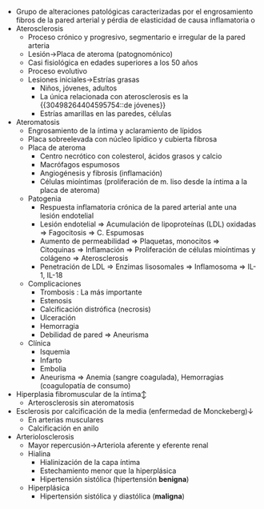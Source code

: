 - Grupo de alteraciones patológicas caracterizadas por el engrosamiento fibros de la pared arterial y pérdia de elasticidad de causa inflamatoria o
- Aterosclerosis
    - Proceso crónico y progresivo, segmentario e irregular de la pared arteria
    - Lesión→Placa de ateroma (patognomónico)
    - Casi fisiológica en edades superiores a los 50 años
    - Proceso evolutivo
    - Lesiones iniciales→Estrías grasas
        - Niños, jóvenes, adultos
        - La única relacionada con aterosclerosis es la {{30498264404595754::de jóvenes}}
        - Estrías amarillas en las paredes, células
- Ateromatosis
    - Engrosamiento de la íntima y aclaramiento de lípidos
    - Placa sobreelevada con núcleo lipídico y cubierta fibrosa
    - Placa de ateroma
        - Centro necrótico con colesterol, ácidos grasos y calcio
        - Macrófagos espumosos
        - Angiogénesis y fibrosis (inflamación)
        - Células mioíntimas (proliferación de m. liso desde la íntima a la placa de ateroma)
    - Patogenia
        - Respuesta inflamatoria crónica de la pared arterial ante una lesión endotelial
        - Lesión endotelial ⇒ Acumulación de lipoproteínas (LDL) oxidadas ⇒ Fagocitosis ⇒ C. Espumosas
        - Aumento de permeabilidad ⇒ Plaquetas, monocitos ⇒ Citoquinas ⇒ Inflamación ⇒ Proliferación de células mioíntimas y colágeno ⇒ Aterosclerosis
        - Penetración de LDL ⇒ Enzimas lisosomales ⇒ Inflamosoma ⇒ IL-1, IL-18
    - Complicaciones
        - Trombosis : La más importante
        - Estenosis
        - Calcificación distrófica (necrosis)
        - Ulceración
        - Hemorragia
        - Debilidad de pared ⇒ Aneurisma
    - Clínica
        - Isquemia
        - Infarto
        - Embolia
        - Aneurisma ⇒ Anemia (sangre coagulada), Hemorragias (coagulopatía de consumo)
- Hiperplasia fibromuscular de la íntima↕
    - Arterosclerosis sin ateromatosis
- Esclerosis por calcificación de la media (enfermedad de Monckeberg)↓
    - En arterias musculares
    - Calcificación en anilo
- Arteriolosclerosis
    - Mayor repercusión→Arteriola aferente y eferente renal
    - Hialina
        - Hialinización de la capa íntima
        - Estechamiento menor que la hiperplásica
        - Hipertensión sistólica (hipertensión **benigna**)
    - Hiperplásica
        - Hipertensión sistólica y diastólica (**maligna**)